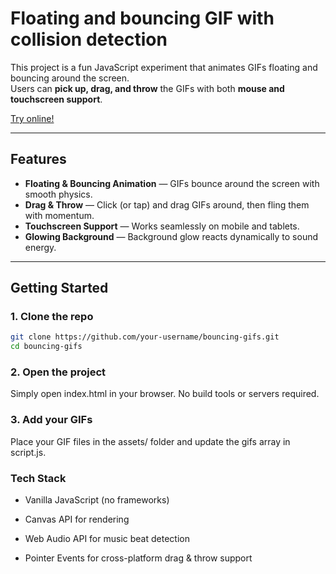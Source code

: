 # Floating and bouncing GIF with collision detection

This project is a fun JavaScript experiment that animates GIFs floating and bouncing around the screen.   
Users can **pick up, drag, and throw** the GIFs with both **mouse and touchscreen support**.

[Try online!](https://hyndzia.xyz/bouncySuwako.html)

---

## Features
- **Floating & Bouncing Animation** — GIFs bounce around the screen with smooth physics.
- **Drag & Throw** — Click (or tap) and drag GIFs around, then fling them with momentum.
- **Touchscreen Support** — Works seamlessly on mobile and tablets.
- **Glowing Background** — Background glow reacts dynamically to sound energy.

---

## Getting Started

### 1. Clone the repo
```bash
git clone https://github.com/your-username/bouncing-gifs.git
cd bouncing-gifs
```

### 2. Open the project
Simply open index.html in your browser.
No build tools or servers required.


### 3. Add your GIFs
Place your GIF files in the assets/ folder and update the gifs array in script.js.


### Tech Stack
* Vanilla JavaScript (no frameworks)

* Canvas API for rendering

* Web Audio API for music beat detection

* Pointer Events for cross-platform drag & throw support
